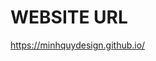 # WEBSITE URL
 

 <a href="https://minhquydesign.github.io/" target="_blank" rel="noopener noreferrer">https://minhquydesign.github.io/</a>

